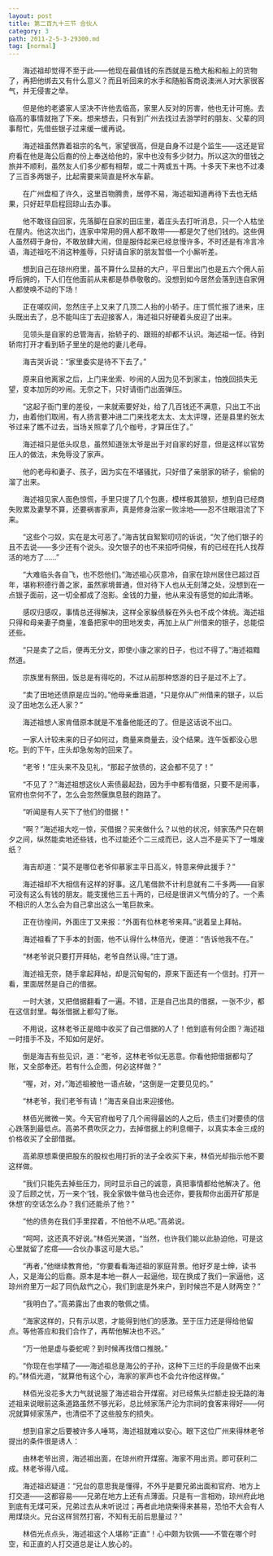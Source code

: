 ```yaml
---
layout: post
title: 第二百九十三节 合伙人
category: 3
path: 2011-2-5-3-29300.md
tag: [normal]
---
```


　　海述祖却觉得不至于此——他现在最值钱的东西就是五桅大船和船上的货物了，再把他绑去又有什么意义？而且听回来的水手和随船客商说澳洲人对大家很客气，并无侵害之举。

　　但是他的老婆家人坚决不许他去临高，家里人反对的厉害，他也无计可施。去临高的事情就拖了下来。想来想去，只有到广州去找过去游学时的朋友、父辈的同事帮忙，先借些银子过来缓一缓再说。

　　海述祖虽然靠着祖宗的名气，家望很高，但是自身不过是个监生——这还是官府看在他是海公后裔的份上奉送给他的，家中也没有多少财力。所以这次的借钱之旅并不顺利，虽然友人们多少都有相帮，或二十两或五十两。十多天下来也不过凑了三百多两银子，比起需要来简直是杯水车薪。

　　在广州盘桓了许久，这里百物腾贵，居停不易，海述祖知道再待下去也无结果，只好赶早启程回琼山去办事。

　　他不敢径自回家，先落脚在自家的田庄里，着庄头去打听消息，只一个人枯坐在屋内。他这次出门，连家中常用的佣人都不敢带——都是欠了他们钱的。这些佣人虽然碍于身份，不敢放肆大闹，但是服侍起来已经怠慢许多，不时还是有冷言冷语，海述祖吃不消这种羞辱，只好请自家的朋友暂借一个小厮听差。

　　想到自己在琼州府里，虽不算什么显赫的大户，平日里出门也是五六个佣人前呼后拥的，下人们在他面前从来都是恭恭敬敬的。没想到如今居然会落到连自家佣人都使唤不动的下场！

　　正在嗟叹间，忽然庄子上又来了几顶二人抬的小轿子。庄丁慌忙报了进来，庄头既出去了，总不能叫庄丁去迎接客人，海述祖只好硬着头皮迎了出来。

　　见领头是自家的总管海吉，抬轿子的、跟班的却都不认识。海述祖一怔。待到轿帘打开才看到轿子里坐的是他的妻儿老母。

　　海吉哭诉说：“家里委实是待不下去了。”

　　原来自他离家之后，上门来坐索、吵闹的人因为见不到家主，怕挽回损失无望，变本加厉的吵闹。无奈之下，只好请衙门出面弹压。

　　“这起子衙门里的差役，一来就索要好处，给了几百钱还不满意，只出工不出力，由着他们取闹，有人扬言要冲进二门来找老太太、太太评理，还是县里的张太爷过来了瞧不过去，当场关照拿了几个枷号，才算压住了。”

　　海述祖只是低头叹息，虽然知道张太爷是出于对自家的好意，但是这样以官势压人的做法，未免辱没了家声。

　　他的老母和妻子、孩子，因为实在不堪骚扰，只好借了亲朋家的轿子，偷偷的溜了出来。

　　海述祖见家人面色惊慌，手里只提了几个包裹，模样极其狼狈，想到自已经商失败累及妻孥不算，还要祸害家声，真是修身治家一败涂地——忍不住眼泪流了下来。

　　“这些个刁奴，实在是太可恶了。”海吉犹自絮絮叨叨的诉说，“欠了他们银子的且不去说——多少还有个说头。没欠银子的也不来招呼伺候，有的已经在托人找荐活的地方了……”

　　“大难临头各自飞，也不怨他们。”海述祖心灰意冷，自家在琼州居住已超过百年，堪称积德行善之家，虽然家境普通，但对待下人也从无刻薄之处，没想到在一点银子面前，这一切全都成了泡影。金钱的力量，他从来没有感觉的如此清晰。

　　感叹归感叹，事情总还得解决，这样全家躲债躲在外头也不成个体统。海述祖只得和母亲妻子商量，准备把家中的田地发卖，再加上从广州借来的银子，总能偿还些。

　　“只是卖了之后，便再无分文，即使小康之家的日子，也过不得了。”海述祖黯然道。

　　宗族里有祭田，饭总是有得吃的，不过从前那种悠游的日子是过不上了。

　　“卖了田地还债原是应当的。”他母亲垂泪道，“只是你从广州借来的银子，以后没了田地怎么还人家？”

　　海述祖想人家肯借原本就是不准备他能还的了。但是这话说不出口。

　　一家人计较未来的日子如何过，商量来商量去，没个结果。连午饭都没心思吃。到的下午，庄头却急匆匆的回来了。

　　“老爷！”庄头来不及见礼，“那起子放债的，这会都不见了！”

　　“不见了？”海述祖想这伙人索债最起劲，因为手中都有借据，只要不是闹事，官府也奈何不了，怎么会忽然偃旗息鼓的跑路了。

　　“听闻是有人买下了他们的借据！”

　　“啊？”海述祖大吃一惊，买借据？买来做什么？以他的状况，倾家荡产只在朝夕之间，纵然能卖地还些钱，也不过能还个二三成而已，这人岂不是买下了一堆废纸？

　　海吉却道：“莫不是哪位老爷仰慕家主平日高义，特意来伸此援手？”

　　海述祖却不大相信有这样的好事。这几笔借款不计利息就有二千多两——自家可没有这么有钱的朋友。能支援他三五十两的，已经是很讲义气情分的了。一个素不相识的人怎么会为自己拿出这么一笔巨款来。

　　正在彷徨间，外面庄丁又来报：“外面有位林老爷来拜。”说着呈上拜帖。

　　海述祖看了下手本的封面，他不认得什么林佰光，便道：“告诉他我不在。”

　　“林老爷说只要打开拜帖，老爷自然认得。”庄丁道。

　　海述祖无奈，随手拿起拜帖，却是沉甸甸的，原来下面还有一个信封。打开一看，里面居然是自己的借据。

　　一时大骇，又把借据翻看了一遍。不错，正是自己出具的借据，一张不少，都在这信封里。每张借据上都勾了账。

　　不用说，这林老爷正是暗中收买了自己借据的人了！他到底有何企图？海述祖一时措手不及，不知如何是好。

　　倒是海吉有些见识，道：“老爷，这林老爷似无恶意。你看他把借据都勾了账，又全部奉还。若有什么企图，何必这样做？”

　　“喔，对，对，”海述祖被他一语点破，“这倒是一定要见见的。”

　　“林老爷，我们老爷有请！”海吉亲自出来迎接他。

　　林佰光微微一笑。今天官府枷号了几个闹得最凶的人之后，债主们对要债的信心跌落到最低点。高弟不费吹灰之力，去掉借据上的利息帽子，以真实本金三成的价格收买了全部借据。

　　高弟原想乘便把股东的股权也用打折的法子全收买下来，林佰光却指示他不要这样做。

　　“我们只能先去掉些压力，同时显示自己的诚意，真把事情都给他解决了。他没了后顾之忧，万一来个‘钱，我全家做牛做马也会还你，要我帮你出面开矿那是休想’的空话怎么办？我们还能杀了他？”

　　“他的债务在我们手里捏着，不怕他不从吧。”高弟说。

　　“呵呵，这还真不好说。”林佰光笑道，“当然，也许我们能以此胁迫他，可是这心里就留了疙瘩——合伙办事这可是大忌。”

　　“再者，”他继续教育他，“你要看看海述祖的家庭背景。他好歹是士绅，读书人，又是海公的后裔。原本是本地一群人一起逼他，现在换成了我们一家逼他，这琼州府里万一起了同仇敌忾之心，我们到底是外来户，到时候岂不是人财两空？”

　　“我明白了。”高弟露出了由衷的敬佩之情。

　　“海家这样的，只有示以恩，才能得到他们的感激。至于压力还是得给他留点。等他答应和我们合作了，再帮他解决也不迟。”

　　“万一他是虚与委蛇呢？到时候再找借口推脱。”

　　“你现在也学精了——海述祖总是海公的子孙，这种下三烂的手段是做不出来的。”林佰光道，“就算他有这个心，海家的家声也不会允许他这样做。”

　　林佰光没花多大力气就说服了海述祖合开煤窑。对已经焦头烂额走投无路的海述祖来说眼前这条道路虽然不够光彩，总比倾家荡产沦为宗祠的食客来得好——何况就算倾家荡产，也清偿不了这些股东的损失。

　　想到自家之后要被许多人唾骂，海述祖就难以安心。眼下这位广州来得林老爷提出的条件很是诱人：

　　由林老爷出资，海述祖出面，在琼州府开煤窑。海家不用出资。即可获利二成。林老爷得八成。

　　海述祖迟疑道：“兄台的意思我是懂得，不外乎是要兄弟出面和官府、地方上打交道——这都容易——兄弟在地方上还有点薄面。只是有一言相劝，琼州府此地到底有无煤可采，兄弟过去从未听说过；再者此地烧柴得来甚易，恐怕不大会有人用煤烧火。兄台这样贸然打窑，不知有无前后思量过？”

　　林佰光点点头，海述祖这个人堪称“正直”！心中颇为钦佩——不管在哪个时空，和正直的人打交道总是让人放心的。
